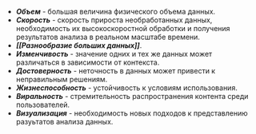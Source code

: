 - ***Объем*** - большая величина физического объема данных.
- ***Скорость*** - скорость прироста необработанных данных, необходимость их высокоскоростной обработки и получения результатов анализа в реальном масштабе времени.
- ***[[Разнообразие больших данных]]***.
- ***Изменчивость*** - значение одних и тех же данных может различаться в зависимости от контекста.
- ***Достоверность*** - неточность в данных может привести к неправильным решениям.
- ***Жизнеспособность*** - устойчивость к условиям использования.
- ***Виральность*** - стремительность распространения контента среди пользователей.
- ***Визуализация*** - необходимость новых подходов к представлению разуьтатов анализа данных.